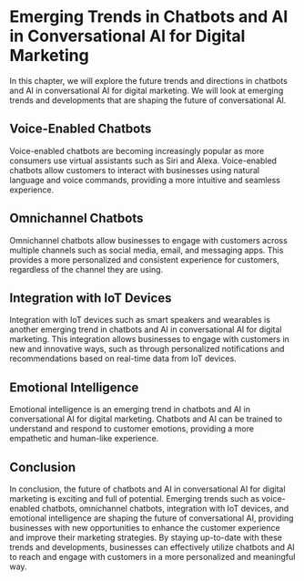 Emerging Trends in Chatbots and AI in Conversational AI for Digital Marketing
====================================================================================================================================================================================

In this chapter, we will explore the future trends and directions in chatbots and AI in conversational AI for digital marketing. We will look at emerging trends and developments that are shaping the future of conversational AI.

Voice-Enabled Chatbots
----------------------

Voice-enabled chatbots are becoming increasingly popular as more consumers use virtual assistants such as Siri and Alexa. Voice-enabled chatbots allow customers to interact with businesses using natural language and voice commands, providing a more intuitive and seamless experience.

Omnichannel Chatbots
--------------------

Omnichannel chatbots allow businesses to engage with customers across multiple channels such as social media, email, and messaging apps. This provides a more personalized and consistent experience for customers, regardless of the channel they are using.

Integration with IoT Devices
----------------------------

Integration with IoT devices such as smart speakers and wearables is another emerging trend in chatbots and AI in conversational AI for digital marketing. This integration allows businesses to engage with customers in new and innovative ways, such as through personalized notifications and recommendations based on real-time data from IoT devices.

Emotional Intelligence
----------------------

Emotional intelligence is an emerging trend in chatbots and AI in conversational AI for digital marketing. Chatbots and AI can be trained to understand and respond to customer emotions, providing a more empathetic and human-like experience.

Conclusion
----------

In conclusion, the future of chatbots and AI in conversational AI for digital marketing is exciting and full of potential. Emerging trends such as voice-enabled chatbots, omnichannel chatbots, integration with IoT devices, and emotional intelligence are shaping the future of conversational AI, providing businesses with new opportunities to enhance the customer experience and improve their marketing strategies. By staying up-to-date with these trends and developments, businesses can effectively utilize chatbots and AI to reach and engage with customers in a more personalized and meaningful way.
